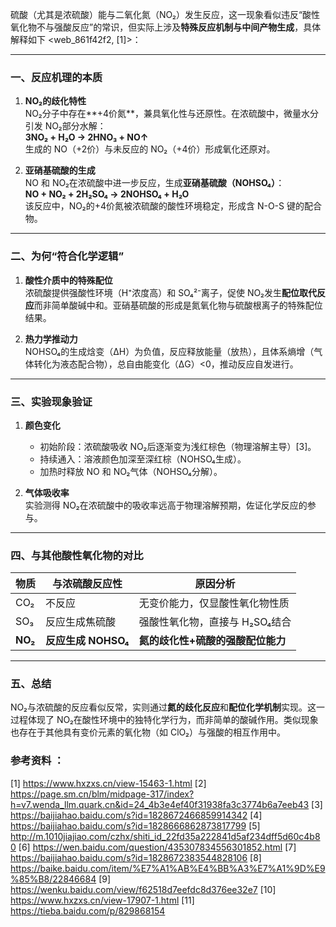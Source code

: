 

硫酸（尤其是浓硫酸）能与二氧化氮（NO₂）发生反应，这一现象看似违反“酸性氧化物不与强酸反应”的常识，但实际上涉及**特殊反应机制与中间产物生成**，具体解释如下 <web_861f42f2, [1]>：

---

### **一、反应机理的本质**
1. **NO₂的歧化特性**  
   NO₂分子中存在**+4价氮**，兼具氧化性与还原性。在浓硫酸中，微量水分引发 NO₂部分水解：  
   **3NO₂ + H₂O → 2HNO₃ + NO↑**  
   生成的 NO（+2价）与未反应的 NO₂（+4价）形成氧化还原对。

2. **亚硝基硫酸的生成**  
   NO 和 NO₂在浓硫酸中进一步反应，生成**亚硝基硫酸（NOHSO₄）**：  
   **NO + NO₂ + 2H₂SO₄ → 2NOHSO₄ + H₂O**  
   该反应中，NO₂的+4价氮被浓硫酸的酸性环境稳定，形成含 N-O-S 键的配合物。

---

### **二、为何“符合化学逻辑”**
1. **酸性介质中的特殊配位**  
   浓硫酸提供强酸性环境（H⁺浓度高）和 SO₄²⁻离子，促使 NO₂发生**配位取代反应**而非简单酸碱中和。亚硝基硫酸的形成是氮氧化物与硫酸根离子的特殊配位结果。

2. **热力学推动力**  
   NOHSO₄的生成焓变（ΔH）为负值，反应释放能量（放热），且体系熵增（气体转化为液态配合物），总自由能变化（ΔG）<0，推动反应自发进行。

---

### **三、实验现象验证**
1. **颜色变化**  
   - 初始阶段：浓硫酸吸收 NO₂后逐渐变为浅红棕色（物理溶解主导）[3]。  
   - 持续通入：溶液颜色加深至深红棕（NOHSO₄生成）。  
   - 加热时释放 NO 和 NO₂气体（NOHSO₄分解）。

2. **气体吸收率**  
   实验测得 NO₂在浓硫酸中的吸收率远高于物理溶解预期，佐证化学反应的参与。

---

### **四、与其他酸性氧化物的对比**
| **物质** | **与浓硫酸反应性** | **原因分析**                     |
|---------|-------------------|---------------------------------|
| CO₂     | 不反应            | 无变价能力，仅显酸性氧化物性质       |
| SO₃     | 反应生成焦硫酸    | 强酸性氧化物，直接与 H₂SO₄结合       |
| **NO₂** | **反应生成 NOHSO₄** | **氮的歧化性+硫酸的强酸配位能力**   |

---

### **五、总结**
NO₂与浓硫酸的反应看似反常，实则通过**氮的歧化反应**和**配位化学机制**实现。这一过程体现了 NO₂在酸性环境中的独特化学行为，而非简单的酸碱作用。类似现象也存在于其他具有变价元素的氧化物（如 ClO₂）与强酸的相互作用中。

### 参考资料 ：
[1] https://www.hxzxs.cn/view-15463-1.html
[2] https://page.sm.cn/blm/midpage-317/index?h=v7.wenda_llm.quark.cn&id=24_4b3e4ef40f31938fa3c3774b6a7eeb43
[3] https://baijiahao.baidu.com/s?id=1828672466859914342
[4] https://baijiahao.baidu.com/s?id=1828666862873817799
[5] http://m.1010jiajiao.com/czhx/shiti_id_22fd35a222841d5af234dff5d60c4b80
[6] https://wen.baidu.com/question/435307834556301852.html
[7] https://baijiahao.baidu.com/s?id=1828672383544828106
[8] https://baike.baidu.com/item/%E7%A1%AB%E4%BB%A3%E7%A1%9D%E9%85%B8/22846684
[9] https://wenku.baidu.com/view/f62518d7eefdc8d376ee32e7
[10] https://www.hxzxs.cn/view-17907-1.html
[11] https://tieba.baidu.com/p/829868154